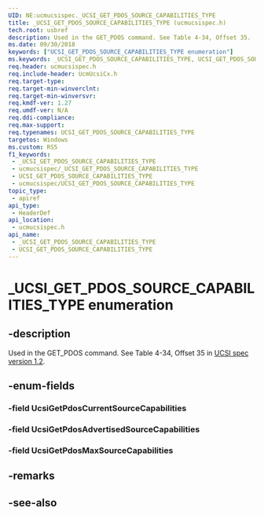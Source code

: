 ```yaml
---
UID: NE:ucmucsispec._UCSI_GET_PDOS_SOURCE_CAPABILITIES_TYPE
title: _UCSI_GET_PDOS_SOURCE_CAPABILITIES_TYPE (ucmucsispec.h)
tech.root: usbref
description: Used in the GET_PDOS command. See Table 4-34, Offset 35.
ms.date: 09/30/2018
keywords: ["UCSI_GET_PDOS_SOURCE_CAPABILITIES_TYPE enumeration"]
ms.keywords: _UCSI_GET_PDOS_SOURCE_CAPABILITIES_TYPE, UCSI_GET_PDOS_SOURCE_CAPABILITIES_TYPE,
req.header: ucmucsispec.h
req.include-header: UcmUcsiCx.h
req.target-type: 
req.target-min-winverclnt: 
req.target-min-winversvr: 
req.kmdf-ver: 1.27
req.umdf-ver: N/A
req.ddi-compliance: 
req.max-support: 
req.typenames: UCSI_GET_PDOS_SOURCE_CAPABILITIES_TYPE
targetos: Windows
ms.custom: RS5
f1_keywords:
 - _UCSI_GET_PDOS_SOURCE_CAPABILITIES_TYPE
 - ucmucsispec/_UCSI_GET_PDOS_SOURCE_CAPABILITIES_TYPE
 - UCSI_GET_PDOS_SOURCE_CAPABILITIES_TYPE
 - ucmucsispec/UCSI_GET_PDOS_SOURCE_CAPABILITIES_TYPE
topic_type:
 - apiref
api_type:
 - HeaderDef
api_location:
 - ucmucsispec.h
api_name:
 - _UCSI_GET_PDOS_SOURCE_CAPABILITIES_TYPE
 - UCSI_GET_PDOS_SOURCE_CAPABILITIES_TYPE
---
```


# _UCSI_GET_PDOS_SOURCE_CAPABILITIES_TYPE enumeration


## -description

Used in the GET_PDOS command. See Table 4-34, Offset 35 in [UCSI spec version 1.2](https://www.intel.com/content/dam/www/public/us/en/documents/technical-specifications/usb-type-c-ucsi-spec.pdf).

## -enum-fields

### -field UcsiGetPdosCurrentSourceCapabilities 

### -field UcsiGetPdosAdvertisedSourceCapabilities 

### -field UcsiGetPdosMaxSourceCapabilities 

## -remarks

## -see-also

